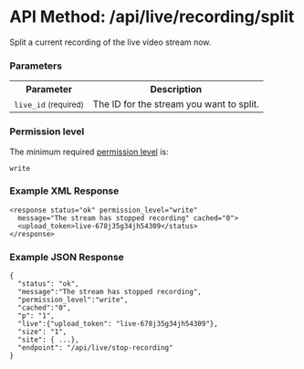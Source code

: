 # API Method: /api/live/recording/split

Split a current recording of the live video stream now.


### Parameters

<table class="pretty">
  <tr><th>Parameter</th><th>Description</th></tr>
  <tr><td><tt>live_id</tt> <small>(required)</small></td><td>The ID for the stream you want to split.</td></tr>
</table>

    

### Permission level 

The minimum required [permission level](index#permission-level) is:

    write


### Example XML Response

    <response status="ok" permission_level="write" 
      message="The stream has stopped recording" cached="0">
      <upload_token>live-678j35g34jh54309</status>
    </response>

### Example JSON Response

    {
      "status": "ok", 
      "message":"The stream has stopped recording",
      "permission_level":"write",
      "cached":"0",
      "p": "1",
      "live":{"upload_token": "live-678j35g34jh54309"},
      "size": "1",
      "site": { ...},
      "endpoint": "/api/live/stop-recording"
    }